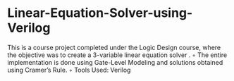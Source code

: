 # Linear-Equation-Solver-using-Verilog
This is a course project completed under the Logic Design course, where the objective was to create a 3-variable linear equation solver . ◦ The entire implementation is done using Gate-Level Modeling and solutions obtained using Cramer’s Rule. ◦ Tools Used: Verilog
